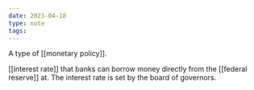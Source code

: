 ```yaml
---
date: 2023-04-18
type: note
tags: 
---
```


A type of [[monetary policy]].

[[interest rate]] that banks can borrow money directly from the [[federal reserve]] at. The interest rate is set by the board of governors.
